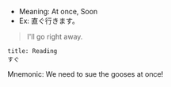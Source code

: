 
- Meaning: At once, Soon
- Ex: 直ぐ行きます。
>I'll go right away.

```ad-note 
title: Reading
すぐ
```

Mnemonic: We need to sue the gooses at once!
